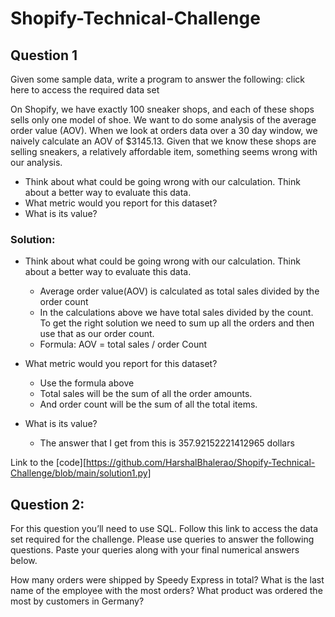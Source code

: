 # Shopify-Technical-Challenge

## Question 1
Given some sample data, write a program to answer the following: click here to access the required data set

On Shopify, we have exactly 100 sneaker shops, and each of these shops sells only one model of shoe. We want to do some analysis of the average order value (AOV). When we look at orders data over a 30 day window, we naively calculate an AOV of $3145.13. Given that we know these shops are selling sneakers, a relatively affordable item, something seems wrong with our analysis. 

- Think about what could be going wrong with our calculation. Think about a better way to evaluate this data. 
- What metric would you report for this dataset?
- What is its value?

### Solution:
- Think about what could be going wrong with our calculation. Think about a better way to evaluate this data.
  - Average order value(AOV) is calculated as total sales divided by the order count
  - In the calculations above we have total sales divided by the count. To get the right solution we need to sum up all the orders and then use that as our order count.
  - Formula: AOV = total sales / order Count 

- What metric would you report for this dataset?
  - Use the formula above
  - Total sales will be the sum of all the order amounts.
  - And order count will be the sum of all the total items.

- What is its value?
  - The answer that I get from this is 357.92152221412965 dollars

Link to the [code][https://github.com/HarshalBhalerao/Shopify-Technical-Challenge/blob/main/solution1.py]


## Question 2: 
For this question you’ll need to use SQL. Follow this link to access the data set required for the challenge. Please use queries to answer the following questions. Paste your queries along with your final numerical answers below.

How many orders were shipped by Speedy Express in total?
What is the last name of the employee with the most orders?
What product was ordered the most by customers in Germany?
